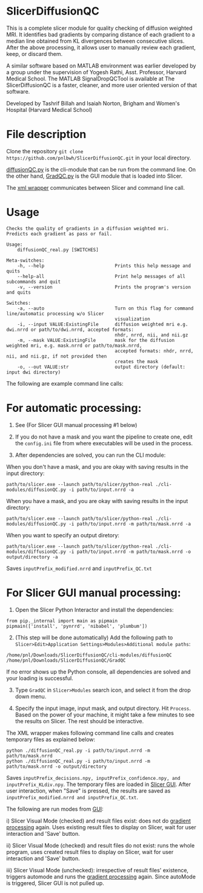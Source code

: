 # SlicerDiffusionQC


This is a complete slicer module for quality checking of diffusion weighted MRI. It 
identifies bad gradients by comparing distance of each gradient to a median line obtained from 
KL divergences between consecutive slices. After the above processing, it allows user to manually 
review each gradient, keep, or discard them.

A similar software based on MATLAB environment was earlier developed by a group 
under the supervision of Yogesh Rathi, Asst. Professor, Harvard Medical School. 
The MATLAB SignalDropQCTool is available at [](https://github.com/pnlbwh/SignalDropQCTool)
The SlicerDiffusionQC is a faster, cleaner, and more user oriented version of that software.

Developed by Tashrif Billah and Isaiah Norton, Brigham and Women's Hospital (Harvard Medical School)



# File description

Clone the repository `git clone https://github.com/pnlbwh/SlicerDiffusionQC.git` in your local directory.


[diffusionQC.py](cli-modules/diffusionQC/diffusionQC.py) is the cli-module that can be run from the command line. On the other hand, [GradQC.py](GradQC/GradQC.py) is the GUI module that is loaded into Slicer.


The [xml wrapper](diffusionQC/diffusionQC.xml) communicates between Slicer and command line call.

# Usage


```
Checks the quality of gradients in a diffusion weighted mri.
Predicts each gradient as pass or fail.

Usage:
    diffusionQC_real.py [SWITCHES] 

Meta-switches:
    -h, --help                          Prints this help message and quits
    --help-all                          Print help messages of all subcommands and quit
    -v, --version                       Prints the program's version and quits

Switches:
    -a, --auto                          Turn on this flag for command line/automatic processing w/o Slicer
                                        visualization
    -i, --input VALUE:ExistingFile      diffusion weighted mri e.g. dwi.nrrd or path/to/dwi.nrrd, accepted formats:
                                        nhdr, nrrd, nii, and nii.gz
    -m, --mask VALUE:ExistingFile       mask for the diffusion weighted mri, e.g. mask.nrrd or path/to/mask.nrrd,
                                        accepted formats: nhdr, nrrd, nii, and nii.gz, if not provided then
                                        creates the mask
    -o, --out VALUE:str                 output directory (default: input dwi directory)

```

The following are example command line calls:

# For automatic processing:

1. See (For Slicer GUI manual processing #1 below)


2. If you do not have a mask and you want the pipeline to create one, edit the `config.ini` file from where executables will be used in the process.


3. After dependencies are solved, you can run the CLI module:

When you don't have a mask, and you are okay with saving results in the input directory:

`path/to/slicer.exe --launch path/to/slicer/python-real ./cli-modules/diffusionQC.py -i path/to/input.nrrd -a`


When you have a mask, and you are okay with saving results in the input directory: 

`path/to/slicer.exe --launch path/to/slicer/python-real ./cli-modules/diffusionQC.py -i path/to/input.nrrd -m path/to/mask.nrrd -a`


When you want to specify an output diretory:

`path/to/slicer.exe --launch path/to/slicer/python-real ./cli-modules/diffusionQC.py -i path/to/input.nrrd -m path/to/mask.nrrd -o output/directory -a`

Saves `inputPrefix_modified.nrrd` and `inputPrefix_QC.txt`

# For Slicer GUI manual processing:

1. Open the Slicer Python Interactor and install the dependencies:

```
from pip._internal import main as pipmain
pipmain(['install', 'pynrrd', 'nibabel', 'plumbum'])

```

2. (This step will be done automatically) Add the following path to `Slicer>Edit>Application Settings>Modules>Additional module paths`:

```
/home/pnl/Downloads/SlicerDiffusionQC/cli-modules/diffusionQC
/home/pnl/Downloads/SlicerDiffusionQC/GradQC
```

If no error shows up the Python console, all dependencies are solved and your loading is successful. 

3. Type `GradQC` in `Slicer>Modules` search icon, and select it from the drop down menu.


4. Specify the input image, input mask, and output directory. Hit `Process`. Based on the power of your machine, it might take a few minutes to see the results on Slicer. The rest should be interactive.


The XML wrapper makes following command line calls and creates temporary files as explained below:

```
python ./diffusionQC_real.py -i path/to/input.nrrd -m path/to/mask.nrrd
python ./diffusionQC_real.py -i path/to/input.nrrd -m path/to/mask.nrrd -o output/directory

```

Saves `inputPrefix_decisions.npy, inputPrefix_confidence.npy, and inputPrefix_KLdiv.npy`. The temporary files are loaded in 
[Slicer GUI](GradQC). After user interaction, when "Save"
is pressed, the results are saved as `inputPrefix_modified.nrrd and inputPrefix_QC.txt`.

The following are run modes from [GUI](GradQC/GradQC.py):

i) Slicer Visual Mode (checked) and result files exist: does not do [gradient processing](cli-modules/diffusionQC/qclib/gradient_process.py) again.
Uses existing result files to display on Slicer, wait for user interaction and 'Save' button.

ii) Slicer Visual Mode (checked) and result files do not exist: runs the whole program, uses created result files to display on Slicer, wait for user interaction and 'Save' button.

iii) Slicer Visual Mode (unchecked): irrespective of result files' existence, triggers automode and runs the [gradient processing](cli-modules/diffusionQC/qclib/gradient_process.py) again.
Since autoMode is triggered, Slicer GUI is not pulled up.



